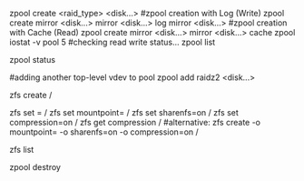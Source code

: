 zpool create <pool> <raid_type> <disk...>
#zpool creation with Log (Write) 
zpool create <pool> mirror <disk...> mirror <disk...> log mirror <disk...>
#zpool creation with Cache (Read)
zpool create <pool> mirror <disk...> mirror <disk...> cache <disk>
zpool iostat -v pool 5 #checking read write status...
zpool list

zpool status <pool>

#adding another top-level vdev to pool
zpool add <pool> raidz2 <disk...>

zfs create <pool>/<zvol>

zfs set <property>=<property value> <pool>/<zvol>
zfs set mountpoint=<mount path> <pool>/<zvol>
zfs set sharenfs=on <pool>/<zvol>
zfs set compression=on <pool>/<zvol>
zfs get compression <pool>/<zvol>
#alternative:
zfs create -o mountpoint=<mount path> -o sharenfs=on -o compression=on <pool>/<zvol>

zfs list

zpool destroy <pool>


